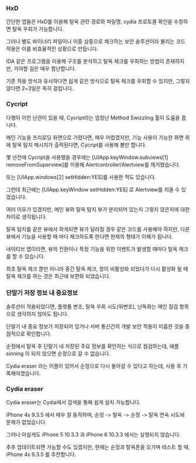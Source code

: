 ### HxD

간단한 앱들은 HxD를 이용해 탈옥 관련 경로와 파일명, cydia 프로토콜 확인을 수정하면 탈옥 우회가 가능합니다.

그러나 별도 바이너리 파일이나 이중 삼중으로 체크하는 보안 솔루션이라 불리는 코드 적용은 이를 비효율적인 상황으로 만듭니다.

IDA 같은 프로그램을 이용해 구조를 분석하고 탈옥 체크를 우회하는 방법이 존재하지만, 가야할 길은 매우 험난합니다.

기존 적용 방식과 유사하다면 쉽게 같은 방식으로 탈옥 체크를 우회할 수 있지만, 그렇지 않다면 2~3일은 족히 걸립니다.

### Cycript

다행이 이런 난관이 있을 때, Cycript라는 엄청난 Method Swizzling 툴이 도움을 줍니다.

메인 기능을 프리로딩 화면으로 가렸다면, 매우 어렵겠지만, 기능 사용이 가능한 화면 위에 탈옥 탐지 메시지가 출력된다면, Cycript를 사용해 볼만 합니다.

몇 년전에 Cycript을 사용했을 경우에는 [UIApp.keyWindow.subviews[1] removeFromSuperview]를 이용해 Alertcontroller/Alertview를 제거했습니다.

또는 [UIApp.windows[2] setHidden:YES]를 사용한 적도 있습니다.

그런데 최근에는 [UIApp.keyWindow setHidden:YES] 로 Alertview를 치울 수 있었습니다.

여러 이유가 있겠지만, 메인 뷰와 탈옥 탐지 뷰가 분리되어 있는지 그렇지 않은지에 대한 차이로 생각됩니다.

탈옥 탐지를 같은 뷰에서 하게되면 뷰가 달라질 경우 같은 코드를 사용해야 하지만, 다른 뷰에서 기능을 사용할 때 마다 체크하도록 한다면 현재의 형태가 이해가 됩니다.

네이티브 앱이라면, 뷰의 전환이나 특정 기능을 위한 이벤트가 발생할 때마다 탈옥 체크를 할 수 있습니다.

최초 탈옥 체크 뿐만 아니라 중간 탈옥 체크, 창이 비활성화 되었다가 다시 활성화 될 때 탈옥 체크를 하는 것은 최근에 보편화 되었습니다.

### 단말기 저장 정보 내 중요정보

솔루션이 적용되었다면, 플랫폼 변조, 탈옥 우회 시도(위변조), 난독화는 메인 점검 항목으로 생각하지 않아도 됩니다.

단말기 내 중요 정보가 저장되어 있거나 서버 통신간의 개발 보안 적용이 미흡한 것을 중점적으로 확인합니다.

순정에서 탈옥 후 단말기 내 저장된 주요 정보를 확인하는 식으로 점검하는데, 애플 sinning 이 되지 않으면 순정으로 갈 수 없습니다.

Cydia eraser 라는 어플이 있어서 순정으로 다시 돌아갈 수 있다고 하는데, 사용 후 기록해야겠습니다.

### Cydia eraser

Cydia eraser는 Cydia에서 검색을 통해 쉽게 설치 가능합니다.

iPhone 4s 9.3.5 에서 매우 잘 동작하며, 순정 -> 탈옥 -> 순정 -> 탈옥 연속 시도에 문제가 없었습니다.

그러나 아쉽게도 iPhone 5 10.3.3 과 iPhone 6 10.3.3 에서는 실행되지 않습니다.

추후 업데이트되면 가능할 수도 있겠지만, 현재는 순정과 탈옥폰을 오가며 테스트 할 때, iPhone 4s 9.3.5 를 추천합니다.

